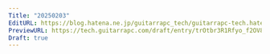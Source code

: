 ```yaml
---
Title: "20250203"
EditURL: https://blog.hatena.ne.jp/guitarrapc_tech/guitarrapc-tech.hatenablog.com/atom/entry/6802418398325464901
PreviewURL: https://tech.guitarrapc.com/draft/entry/trOtbr3R1Rfyo_f2OV8x1xhdAyo
Draft: true
---
```


